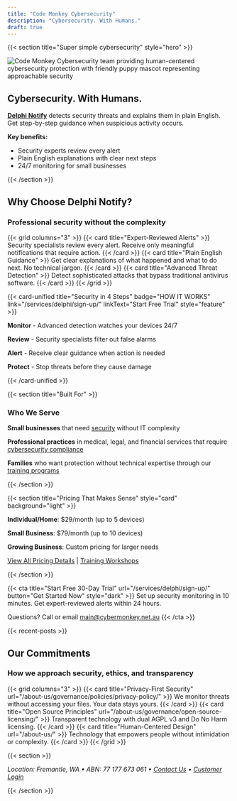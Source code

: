 ```yaml
---
title: "Code Monkey Cybersecurity"
description: "Cybersecurity. With Humans."
draft: true
---
```


{{< section title="Super simple cybersecurity" style="hero" >}}

![Code Monkey Cybersecurity team providing human-centered cybersecurity protection with friendly puppy mascot representing approachable security](/images/cover_puppy_moni_monkey_optimized.jpg)

## Cybersecurity. With Humans.

**[Delphi Notify](/services/delphi/delphi-notify/)** detects security threats and explains them in plain English. Get step-by-step guidance when suspicious activity occurs.

**Key benefits:**
- Security experts review every alert
- Plain English explanations with clear next steps
- 24/7 monitoring for small businesses

{{< /section >}}

## Why Choose Delphi Notify?
### Professional security without the complexity

{{< grid columns="3" >}}
  {{< card title="Expert-Reviewed Alerts" >}}
Security specialists review every alert. Receive only meaningful notifications that require action.
  {{< /card >}}
  {{< card title="Plain English Guidance" >}}
Get clear explanations of what happened and what to do next. No technical jargon.
  {{< /card >}}
  {{< card title="Advanced Threat Detection" >}}
Detect sophisticated attacks that bypass traditional antivirus software.
  {{< /card >}}
{{< /grid >}}

{{< card-unified title="Security in 4 Steps" badge="HOW IT WORKS" link="/services/delphi/sign-up/" linkText="Start Free Trial" style="feature" >}}

**Monitor** - Advanced detection watches your devices 24/7

**Review** - Security specialists filter out false alarms

**Alert** - Receive clear guidance when action is needed

**Protect** - Stop threats before they cause damage

{{< /card-unified >}}

{{< section title="Built For" >}}

### Who We Serve

**Small businesses** that need [security](/services/delphi/) without IT complexity

**Professional practices** in medical, legal, and financial services that require [cybersecurity compliance](/company/governance/)

**Families** who want protection without technical expertise through our [training programs](/services/phishing-simulation/training/)

{{< /section >}}

{{< section title="Pricing That Makes Sense" style="card" background="light" >}}

**Individual/Home**: $29/month (up to 5 devices)

**Small Business**: $79/month (up to 10 devices)

**Growing Business**: Custom pricing for larger needs

[View All Pricing Details](/pricing/) | [Training Workshops](/services/phishing-simulation/training/)

{{< /section >}}

{{< cta 
  title="Start Free 30-Day Trial" 
  url="/services/delphi/sign-up/" 
  button="Get Started Now"
  style="dark" >}}
Set up security monitoring in 10 minutes. Get expert-reviewed alerts within 24 hours.

Questions? Call or email main@cybermonkey.net.au
{{< /cta >}}

{{< recent-posts >}}

## Our Commitments
### How we approach security, ethics, and transparency

{{< grid columns="3" >}}
  {{< card 
    title="Privacy-First Security" 
    url="/about-us/governance/policies/privacy-policy/" >}}
We monitor threats without accessing your files. Your data stays yours.
  {{< /card >}}
  {{< card 
    title="Open Source Principles" 
    url="/about-us/governance/open-source-licensing/" >}}
Transparent technology with dual AGPL v3 and Do No Harm licensing.
  {{< /card >}}
  {{< card 
    title="Human-Centered Design" 
    url="/about-us/" >}}
Technology that empowers people without intimidation or complexity.
  {{< /card >}}
{{< /grid >}}

{{< section >}}

*Location: Fremantle, WA • ABN: 77 177 673 061 • [Contact Us](/company/contact/) • [Customer Login](/company/customer-login/)*

{{< /section >}}